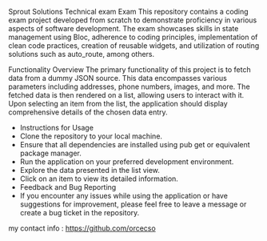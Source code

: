 
Sprout Solutions Technical exam Exam
This repository contains a coding exam project developed from scratch to demonstrate proficiency in various aspects of software development. The exam showcases skills in state management using Bloc, adherence to coding principles, implementation of clean code practices, creation of reusable widgets, and utilization of routing solutions such as auto_route, among others.

Functionality Overview
The primary functionality of this project is to fetch data from a dummy JSON source. This data encompasses various parameters including addresses, phone numbers, images, and more. The fetched data is then rendered on a list, allowing users to interact with it. Upon selecting an item from the list, the application should display comprehensive details of the chosen data entry.

- Instructions for Usage
- Clone the repository to your local machine.
- Ensure that all dependencies are installed using pub get or equivalent package manager.
- Run the application on your preferred development environment.
- Explore the data presented in the list view.
- Click on an item to view its detailed information.
- Feedback and Bug Reporting
- If you encounter any issues while using the application or have suggestions for improvement, please feel free to leave a message or create a bug ticket in the repository.

my contact info : https://github.com/orcecso
